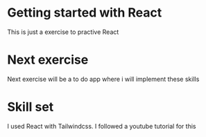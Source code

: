 # Getting started with React

This is just a exercise to practive React

# Next exercise
Next exercise will be a to do app where i will implement these skills

# Skill set
I used React with Tailwindcss.
I followed a youtube tutorial for this
